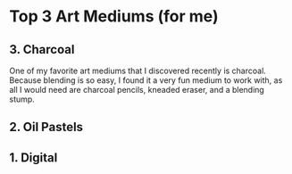 # Top 3 Art Mediums (for me) 

## 3. Charcoal
One of my favorite art mediums that I discovered recently is charcoal. Because blending is so easy, I found it a very fun medium to work with, as all I would need are charcoal pencils, kneaded eraser, and a blending stump.
## 2. Oil Pastels
## 1. Digital
